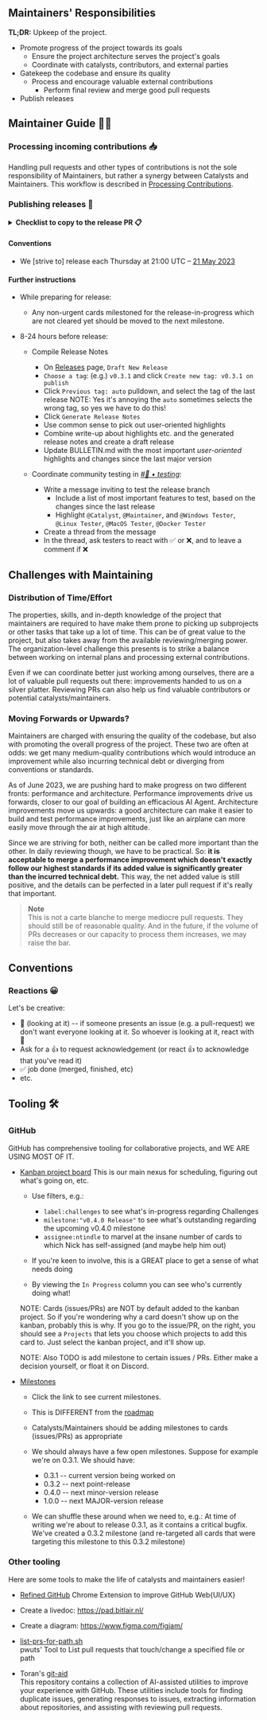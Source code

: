 ## Maintainers' Responsibilities

**TL;DR:** Upkeep of the project.

* Promote progress of the project towards its goals
  * Ensure the project architecture serves the project's goals
  * Coordinate with catalysts, contributors, and external parties
* Gatekeep the codebase and ensure its quality
  * Process and encourage valuable external contributions
    * Perform final review and merge good pull requests
* Publish releases

## Maintainer Guide 🧙🏼

### Processing incoming contributions 📥
Handling pull requests and other types of contributions is not the sole responsibility of Maintainers, but rather a synergy between Catalysts and Maintainers. This workflow is described in [Processing Contributions](Processing-Contributions).

### Publishing releases 🚀

<details>
<summary><strong>Checklist to copy to the release PR 📋</strong></summary>

[Example usage: Release v0.4.0](https://github.com/Significant-Gravitas/Auto-GPT/pull/4539)

```markdown
1. [ ] Prepare 🏗️
    1. [ ] Create release branch (`release-v0.x.x`)
    2. [ ] Create release pull request, with this checklist in the description
    3. [ ] Resolve conflicts with `stable`
    4. [ ] Test release branch
    5. [ ] Update version numbers
    6. [ ] Draft PR materials for release
        * Release notes
        * Discord announcement
        * Twitter thread
        * Instagram post
        * Reddit post
        * Developer news letter
        * YouTube video (@ major releases)
        * Blog post (@ major releases)
    7. [ ] Update bulletin in release branch
    8. [ ] Create draft release for peer review
2. [ ] Publish 🚀
    1. [ ] Merge release branch into `stable`
    2. [ ] Tag & publish release v0.x.x
    3. [ ] Post announcement on Discord (@Ferg)
    4. [ ] Post announcement on Twitter (@Ferg)
    5. [ ] Post announcement on Instagram (@Ferg)
    6. [ ] Post announcement on [Reddit](https://www.reddit.com/r/AutoGPT)
    7. [ ] Send developer newsletter
    8. [ ] Post video on YouTube (@ major releases)
    9. [ ] Blog post (@ major releases)
3. [ ] Post-process 🎀
    1. [ ] merge release branch into `master`
    2. [ ] close the release's milestone
    3. [ ] evaluate this release process
    4. [ ] set next release (scope + target date)
```
</details>

#### Conventions
* We [strive to] release each Thursday at 21:00 UTC – [21 May 2023](https://discord.com/channels/1092243196446249134/1097204317125091328/1109658983163244626)

#### Further instructions
- While preparing for release:
  - Any non-urgent cards milestoned for the release-in-progress which are not cleared yet should be moved to the next milestone.

- 8-24 hours before release:
  - Compile Release Notes
    - On [Releases](https://github.com/Significant-Gravitas/Auto-GPT/releases) page, `Draft New Release`
    - `Choose a tag`: (e.g.) `v0.3.1` and click `Create new tag: v0.3.1 on publish`
    - Click `Previous tag: auto` pulldown, and select the tag of the last release
        NOTE: Yes it's annoying the `auto` sometimes selects the wrong tag, so yes we have to do this!
    - Click `Generate Release Notes`
    - Use common sense to pick out user-oriented highlights
    - Combine write-up about highlights etc. and the generated release notes and create a draft release
    - Update BULLETIN.md with the most important *user-oriented* highlights and changes since the last major version

  - Coordinate community testing in [*#🧪 • testing*](https://discord.com/channels/1092243196446249134/1098217450425827468):
    - Write a message inviting to test the release branch
      - Include a list of most important features to test, based on the changes since the last release
      - Highlight `@Catalyst`, `@Maintainer`, and `@Windows Tester`, `@Linux Tester`, `@MacOS Tester`, `@Docker Tester`
    - Create a thread from the message
    - In the thread, ask testers to react with ✅ or ❌, and to leave a comment if ❌


## Challenges with Maintaining

### Distribution of Time/Effort
The properties, skills, and in-depth knowledge of the project that maintainers are required to have make them prone to picking up subprojects or other tasks that take up a lot of time. This can be of great value to the project, but also takes away from the available reviewing/merging power. The organization-level challenge this presents is to strike a balance between working on internal plans and processing external contributions.

Even if we can coordinate better just working among ourselves, there are a lot of valuable pull requests out there: improvements handed to us on a silver platter. Reviewing PRs can also help us find valuable contributors or potential catalysts/maintainers.

### Moving Forwards or Upwards?
Maintainers are charged with ensuring the quality of the codebase, but also with promoting the overall progress of the project. These two are often at odds: we get many medium-quality contributions which would introduce an improvement while also incurring technical debt or diverging from conventions or standards.

As of June 2023, we are pushing hard to make progress on two different fronts: performance and architecture. Performance improvements drive us forwards, closer to our goal of building an efficacious AI Agent. Architecture improvements move us upwards: a good architecture can make it easier to build and test performance improvements, just like an airplane can more easily move through the air at high altitude.

Since we are striving for both, neither can be called more important than the other. In daily reviewing though, we have to be practical. So: **it is acceptable to merge a performance improvement which doesn't exactly follow our highest standards if its added value is significantly greater than the incurred technical debt.** This way, the net added value is still positive, and the details can be perfected in a later pull request if it's really that important.

> **Note**  
> This is not a carte blanche to merge mediocre pull requests. They should still be of reasonable quality. And in the future, if the volume of PRs decreases or our capacity to process them increases, we may raise the bar.

## Conventions

### Reactions 😀
Let's be creative:
- 👀 (looking at it) -- if someone presents an issue (e.g. a pull-request) we don't want everyone looking at it.
    So whoever is looking at it, react with 👀
- Ask for a 👍 to request acknowledgement (or react 👍 to acknowledge that you've read it)
- ✅ job done (merged, finished, etc)
- etc.

## Tooling 🛠️

### GitHub

GitHub has comprehensive tooling for collaborative projects, and WE ARE USING MOST OF IT. 

- [Kanban project board](https://github.com/orgs/Significant-Gravitas/projects/1)
    This is our main nexus for scheduling, figuring out what's going on, etc. 
    - Use filters, e.g.:
        - `label:challenges` to see what's in-progress regarding Challenges
        - `milestone:"v0.4.0 Release"` to see what's outstanding regarding the upcoming v0.4.0 milestone
        - `assignee:ntindle` to marvel at the insane number of cards to which Nick has self-assigned (and maybe help him out)

    - If you're keen to involve, this is a GREAT place to get a sense of what needs doing

    - By viewing the `In Progress` column you can see who's currently doing what!

    NOTE: Cards (issues/PRs) are NOT by default added to the kanban project. So if you're wondering why a card doesn't show up on the kanban, probably this is why. If you go to the issue/PR, on the right, you should see a `Projects` that lets you choose which projects to add this card to. Just select the kanban project, and it'll show up.

    NOTE: Also TODO is add milestone to certain issues / PRs. Either make a decision yourself, or float it on Discord.


- [Milestones](https://github.com/Significant-Gravitas/Auto-GPT/milestones)
    - Click the link to see current milestones.  

    - This is DIFFERENT from the [roadmap](https://github.com/orgs/Significant-Gravitas/projects/2)

    - Catalysts/Maintainers should be adding milestones to cards (issues/PRs) as appropriate

    - We should always have a few open milestones. Suppose for example we're on 0.3.1. We should have:
        - 0.3.1 -- current version being worked on
        - 0.3.2 -- next point-release
        - 0.4.0 -- next minor-version release
        - 1.0.0 -- next MAJOR-version release

    - We can shuffle these around when we need to, e.g.: 
    At time of writing we're about to release 0.3.1, as it contains a critical bugfix.  
    We've created a 0.3.2 milestone (and re-targeted all cards that were targeting this milestone to this 0.3.2 milestone)

### Other tooling
Here are some tools to make the life of catalysts and maintainers easier!

- [Refined GitHub](https://github.com/refined-github/refined-github) Chrome Extension to improve GitHub Web{UI/UX}

- Create a livedoc: https://pad.bitlair.nl/

- Create a diagram: https://www.figma.com/figjam/

- [list-prs-for-path.sh](https://gist.github.com/Pwuts/0dda08968e2731388461d464bda97039)  
  pwuts' Tool to List pull requests that touch/change a specified file or path

- Toran's [git-aid](https://github.com/torantulino/git-aid)  
  This repository contains a collection of AI-assisted utilities to improve your experience with GitHub. These utilities include tools for finding duplicate issues, generating responses to issues, extracting information about repositories, and assisting with reviewing pull requests.
